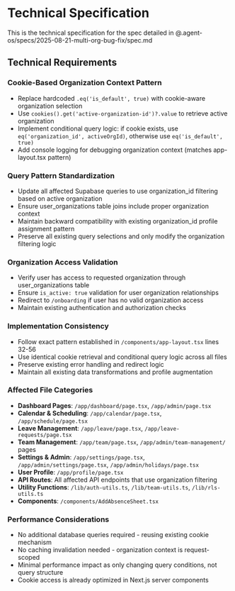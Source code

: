 # Technical Specification

This is the technical specification for the spec detailed in @.agent-os/specs/2025-08-21-multi-org-bug-fix/spec.md

## Technical Requirements

### Cookie-Based Organization Context Pattern
- Replace hardcoded `.eq('is_default', true)` with cookie-aware organization selection
- Use `cookies().get('active-organization-id')?.value` to retrieve active organization
- Implement conditional query logic: if cookie exists, use `eq('organization_id', activeOrgId)`, otherwise use `eq('is_default', true)`
- Add console logging for debugging organization context (matches app-layout.tsx pattern)

### Query Pattern Standardization
- Update all affected Supabase queries to use organization_id filtering based on active organization
- Ensure user_organizations table joins include proper organization context
- Maintain backward compatibility with existing organization_id profile assignment pattern
- Preserve all existing query selections and only modify the organization filtering logic

### Organization Access Validation
- Verify user has access to requested organization through user_organizations table
- Ensure `is_active: true` validation for user organization relationships
- Redirect to `/onboarding` if user has no valid organization access
- Maintain existing authentication and authorization checks

### Implementation Consistency
- Follow exact pattern established in `/components/app-layout.tsx` lines 32-56
- Use identical cookie retrieval and conditional query logic across all files
- Preserve existing error handling and redirect logic
- Maintain all existing data transformations and profile augmentation

### Affected File Categories
- **Dashboard Pages**: `/app/dashboard/page.tsx`, `/app/admin/page.tsx`
- **Calendar & Scheduling**: `/app/calendar/page.tsx`, `/app/schedule/page.tsx`
- **Leave Management**: `/app/leave/page.tsx`, `/app/leave-requests/page.tsx`
- **Team Management**: `/app/team/page.tsx`, `/app/admin/team-management/` pages
- **Settings & Admin**: `/app/settings/page.tsx`, `/app/admin/settings/page.tsx`, `/app/admin/holidays/page.tsx`
- **User Profile**: `/app/profile/page.tsx`
- **API Routes**: All affected API endpoints that use organization filtering
- **Utility Functions**: `/lib/auth-utils.ts`, `/lib/team-utils.ts`, `/lib/rls-utils.ts`
- **Components**: `/components/AddAbsenceSheet.tsx`

### Performance Considerations
- No additional database queries required - reusing existing cookie mechanism
- No caching invalidation needed - organization context is request-scoped
- Minimal performance impact as only changing query conditions, not query structure
- Cookie access is already optimized in Next.js server components